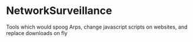 # NetworkSurveillance
Tools which would spoog Arps, change javascript scripts on websites, and replace downloads on fly
